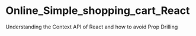 # Online_Simple_shopping_cart_React

Understanding the Context API of React and how to avoid Prop Drilling